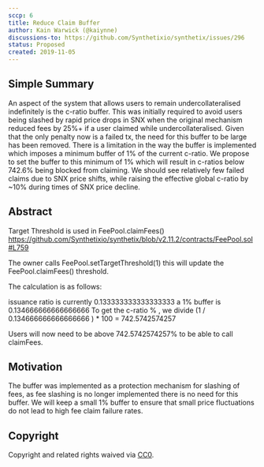 ```yaml
---
sccp: 6
title: Reduce Claim Buffer
author: Kain Warwick (@kaiynne)
discussions-to: https://github.com/Synthetixio/synthetix/issues/296
status: Proposed
created: 2019-11-05
---
```


## Simple Summary
<!--"If you can't explain it simply, you don't understand it well enough." Provide a simplified and layman-accessible explanation of the SCCP.-->
An aspect of the system that allows users to remain undercollateralised indefinitely is the c-ratio buffer. This was initially required to avoid users being slashed by rapid price drops in SNX when the original mechanism reduced fees by 25%+ if a user claimed while undercollateralised. Given that the only penalty now is a failed tx, the need for this buffer to be large has been removed. There is a limitation in the way the buffer is implemented which imposes a minimum buffer of 1% of the current c-ratio. We propose to set the buffer to this minimum of 1% which will result in c-ratios below 742.6% being blocked from claiming. We should see relatively few failed claims due to SNX price shifts, while raising the effective global c-ratio by ~10% during times of SNX price decline.

## Abstract
<!--A short (~200 word) description of the variable change proposed.-->
Target Threshold is used in FeePool.claimFees() https://github.com/Synthetixio/synthetix/blob/v2.11.2/contracts/FeePool.sol#L759

The owner calls FeePool.setTargetThreshold(1) this will update the FeePool.claimFees() threshold. 

The calculation is as follows:

issuance ratio is currently 0.133333333333333333 
a 1% buffer is 0.134666666666666666
To get the c-ratio % , we divide (1 / 0.134666666666666666 ) * 100 = 742.5742574257

Users will now need to be above 742.5742574257% to be able to call claimFees.

## Motivation
<!--The motivation is critical for SCCPs that want to update variables within Synthetix. It should clearly explain why the existing variable is not incentive aligned. SCCP submissions without sufficient motivation may be rejected outright.-->
The buffer was implemented as a protection mechanism for slashing of fees, as fee slashing is no longer implemented there is no need for this buffer. We will keep a small 1% buffer to ensure that small price fluctuations do not lead to high fee claim failure rates.

## Copyright
Copyright and related rights waived via [CC0](https://creativecommons.org/publicdomain/zero/1.0/).

